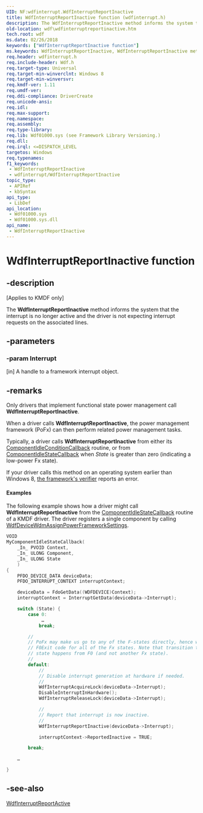 ```yaml
---
UID: NF:wdfinterrupt.WdfInterruptReportInactive
title: WdfInterruptReportInactive function (wdfinterrupt.h)
description: The WdfInterruptReportInactive method informs the system that the interrupt is no longer active and the driver is not expecting interrupt requests on the associated lines.
old-location: wdf\wdfinterruptreportinactive.htm
tech.root: wdf
ms.date: 02/26/2018
keywords: ["WdfInterruptReportInactive function"]
ms.keywords: WdfInterruptReportInactive, WdfInterruptReportInactive method, kmdf._wdfinterruptreportinactive, kmdf.wdfinterruptreportinactive, wdf.wdfinterruptreportinactive, wdfinterrupt/WdfInterruptReportInactive
req.header: wdfinterrupt.h
req.include-header: Wdf.h
req.target-type: Universal
req.target-min-winverclnt: Windows 8
req.target-min-winversvr: 
req.kmdf-ver: 1.11
req.umdf-ver: 
req.ddi-compliance: DriverCreate
req.unicode-ansi: 
req.idl: 
req.max-support: 
req.namespace: 
req.assembly: 
req.type-library: 
req.lib: Wdf01000.sys (see Framework Library Versioning.)
req.dll: 
req.irql: <=DISPATCH_LEVEL
targetos: Windows
req.typenames: 
f1_keywords:
 - WdfInterruptReportInactive
 - wdfinterrupt/WdfInterruptReportInactive
topic_type:
 - APIRef
 - kbSyntax
api_type:
 - LibDef
api_location:
 - Wdf01000.sys
 - Wdf01000.sys.dll
api_name:
 - WdfInterruptReportInactive
---
```


# WdfInterruptReportInactive function


## -description

<p class="CCE_Message">[Applies to KMDF only]</p>


   
  The <b>WdfInterruptReportInactive</b> method informs the system that the interrupt is no longer active and the driver is not expecting interrupt requests on the associated lines.

## -parameters

### -param Interrupt 

[in]
A handle to a framework interrupt object.

## -remarks

Only drivers that implement functional state power management call <b>WdfInterruptReportInactive</b>.

When a driver calls <b>WdfInterruptReportInactive</b>, the power management framework (PoFx) can then  perform related power management tasks.

Typically, a driver calls <b>WdfInterruptReportInactive</b> from either its  <a href="/windows-hardware/drivers/ddi/wdm/nc-wdm-po_fx_component_idle_condition_callback">ComponentIdleConditionCallback</a> routine, or from <a href="/windows-hardware/drivers/ddi/wdm/nc-wdm-po_fx_component_idle_state_callback">ComponentIdleStateCallback</a> when <i>State</i> is greater than zero  (indicating a low-power Fx state).

If your driver calls this method on an operating system earlier than Windows 8, <a href="/windows-hardware/drivers/wdf/using-kmdf-verifier">the framework's verifier</a> reports an error.


#### Examples

The following example shows how a driver might call <b>WdfInterruptReportInactive</b> from the <a href="/windows-hardware/drivers/ddi/wdm/nc-wdm-po_fx_component_idle_state_callback">ComponentIdleStateCallback</a> routine of a KMDF driver. The driver registers a single component by calling <a href="/windows-hardware/drivers/ddi/wdfdevice/nf-wdfdevice-wdfdevicewdmassignpowerframeworksettings">WdfDeviceWdmAssignPowerFrameworkSettings</a>.

```cpp
VOID
MyComponentIdleStateCallback(
    _In_ PVOID Context,
    _In_ ULONG Component,
    _In_ ULONG State
    )
{
    PFDO_DEVICE_DATA deviceData;
    PFDO_INTERRUPT_CONTEXT interruptContext;

    deviceData = FdoGetData((WDFDEVICE)Context);
    interruptContext = InterruptGetData(deviceData->Interrupt);

    switch (State) {
        case 0:
             …
            break;

        //
        // PoFx may make us go to any of the F-states directly, hence we execute
        // F0Exit code for all of the Fx states. Note that transition to any Fx 
        // state happens from F0 (and not another Fx state).
        //
        default:
            //
            // Disable interrupt generation at hardware if needed.
            // 
            WdfInterruptAcquireLock(deviceData->Interrupt);
            DisableInterruptInHardware();
            WdfInterruptReleaseLock(deviceData->Interrupt);

            //
            // Report that interrupt is now inactive.
            //
            WdfInterruptReportInactive(deviceData->Interrupt);

            interruptContext->ReportedInactive = TRUE;

        break;

    …

}

```

## -see-also

<a href="/windows-hardware/drivers/ddi/wdfinterrupt/nf-wdfinterrupt-wdfinterruptreportactive">WdfInterruptReportActive</a>

